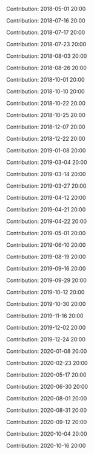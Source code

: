 Contribution: 2018-05-01 20:00

Contribution: 2018-07-16 20:00

Contribution: 2018-07-17 20:00

Contribution: 2018-07-23 20:00

Contribution: 2018-08-03 20:00

Contribution: 2018-08-26 20:00

Contribution: 2018-10-01 20:00

Contribution: 2018-10-10 20:00

Contribution: 2018-10-22 20:00

Contribution: 2018-10-25 20:00

Contribution: 2018-12-07 20:00

Contribution: 2018-12-22 20:00

Contribution: 2019-01-08 20:00

Contribution: 2019-03-04 20:00

Contribution: 2019-03-14 20:00

Contribution: 2019-03-27 20:00

Contribution: 2019-04-12 20:00

Contribution: 2019-04-21 20:00

Contribution: 2019-04-22 20:00

Contribution: 2019-05-01 20:00

Contribution: 2019-06-10 20:00

Contribution: 2019-08-19 20:00

Contribution: 2019-09-16 20:00

Contribution: 2019-09-29 20:00

Contribution: 2019-10-12 20:00

Contribution: 2019-10-30 20:00

Contribution: 2019-11-16 20:00

Contribution: 2019-12-02 20:00

Contribution: 2019-12-24 20:00

Contribution: 2020-01-08 20:00

Contribution: 2020-02-23 20:00

Contribution: 2020-05-17 20:00

Contribution: 2020-06-30 20:00

Contribution: 2020-08-01 20:00

Contribution: 2020-08-31 20:00

Contribution: 2020-09-12 20:00

Contribution: 2020-10-04 20:00

Contribution: 2020-10-16 20:00

